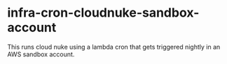 # infra-cron-cloudnuke-sandbox-account
This runs cloud nuke using a lambda cron that gets triggered nightly in an AWS sandbox account.
